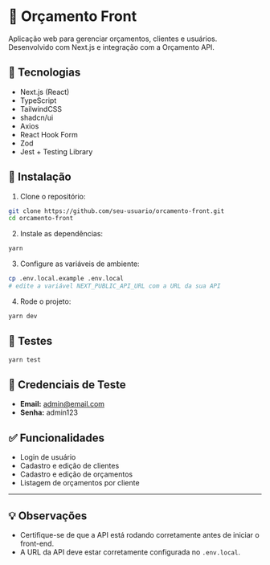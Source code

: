# 🧾 Orçamento Front

Aplicação web para gerenciar orçamentos, clientes e usuários. Desenvolvido com Next.js e integração com a Orçamento API.

## 🚀 Tecnologias

- Next.js (React)
- TypeScript
- TailwindCSS
- shadcn/ui
- Axios
- React Hook Form
- Zod
- Jest + Testing Library

## 🔧 Instalação

1. Clone o repositório:

```bash
git clone https://github.com/seu-usuario/orcamento-front.git
cd orcamento-front
```

2. Instale as dependências:

```bash
yarn
```

3. Configure as variáveis de ambiente:

```bash
cp .env.local.example .env.local
# edite a variável NEXT_PUBLIC_API_URL com a URL da sua API
```

4. Rode o projeto:

```bash
yarn dev
```

## 🧪 Testes

```bash
yarn test
```

## 🔐 Credenciais de Teste

- **Email:** admin@email.com  
- **Senha:** admin123

## ✅ Funcionalidades

- Login de usuário
- Cadastro e edição de clientes
- Cadastro e edição de orçamentos
- Listagem de orçamentos por cliente

---

## 💡 Observações

- Certifique-se de que a API está rodando corretamente antes de iniciar o front-end.
- A URL da API deve estar corretamente configurada no `.env.local`.
